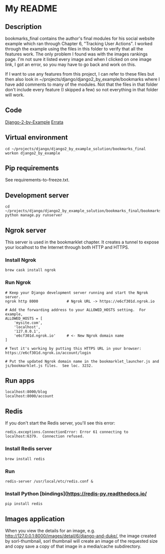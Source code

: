 # My README

## Description

bookmarks_final contains the author's final modules for his social website example which ran through Chapter 6, "Tracking User Actions".  I worked through the example using the files in this folder to verify that all the features work.  The only problem I found was with the images rankings page.  I'm not sure it listed every image and when I clicked on one image link, I got an error, so you may have to go back and work on this.

If I want to use any features from this project, I can refer to these files but then also look in ~/projects/django/django2_by_example/bookmarks where I have add comments to many of the modules.  Not that the files in that folder don't include every feature (I skipped a few) so not everything in that folder will work.

## Code

[Django-2-by-Example](https://github.com/PacktPublishing/Django-2-by-Example)
[Errata](https://github.com/Django-By-Example-ZH/Django-By-Example-ZH/issues/6)

## Virtual environment

    cd ~/projects/django/django2_by_example_solution/bookmarks_final
    workon django2_by_example

## Pip requirements

See requirements-to-freeze.txt.

## Development server

    cd ~/projects/django/django2_by_example_solution/bookmarks_final/bookmarks
    python manage.py runserver

## Ngrok server

This server is used in the bookmarklet chapter.  It creates a tunnel to expose your localhost to the Internet through both HTTP and HTTPS.

### Install Ngrok

    brew cask install ngrok

### Run Ngrok

    # Keep your Django development server running and start the Ngrok server.
    ngrok http 8000             # Ngrok URL -> https://e6cf301d.ngrok.io

    # Add the forwarding address to your ALLOWED_HOSTS setting.  For example,
    ALLOWED_HOSTS = [
        'mysite.com',
        'localhost',
        '127.0.0.1',
        'e6cf301d.ngrok.io'     # <- New Ngrok domain name
    ]

    # Test it's working by putting this HTTPS URL in your browser:
    https://e6cf301d.ngrok.io/account/login

    # Put the updated Ngrok domain name in the bookmarklet_launcher.js and js/bookmarklet.js files.  See loc. 3232.

## Run apps

    localhost:8000/blog
    localhost:8000/account

## Redis

If you don't start the Redis server, you'll see this error:

    redis.exceptions.ConnectionError: Error 61 connecting to localhost:6379.  Connection refused.

### Install Redis server

    brew install redis

### Run

    redis-server /usr/local/etc/redis.conf &

### Install Python [bindings](https://redis-py.readthedocs.io/

    pip install redis

## Images application

When you view the details for an image, e.g.  http://127.0.0.1:8000/images/detail/6/django-and-duke/, the image created by sorl-thumbnail, sorl thumbnail will create an image of the requested size and copy save a copy of that image in a media/cache subdirectory.
